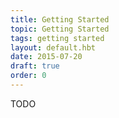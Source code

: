 ```yaml
---
title: Getting Started
topic: Getting Started
tags: getting started
layout: default.hbt
date: 2015-07-20
draft: true
order: 0
---
```


TODO